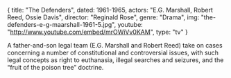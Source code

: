 {
  title: "The Defenders",
  dated:  1961-1965,
  actors: "E.G. Marshall, Robert Reed, Ossie Davis",
  director: "Reginald Rose",
  genre: "Drama",
  img: "the-defenders-e-g-maarshall-1961-5.jpg",
  youtube: "http://www.youtube.com/embed/mrOWiVv0KAM",
  type: "tv"
}

A father-and-son legal team (E.G. Marshall and Robert Reed) take on cases concerning a number of constitutional and controversial issues, with such legal concepts as right to euthanasia, illegal searches and seizures, and the “fruit of the poison tree” doctrine. 